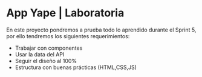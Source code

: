 # App Yape | Laboratoria
En este proyecto pondremos a prueba todo lo aprendido durante el Sprint 5, por ello tendremos los siguientes requerimientos:
* Trabajar con componentes
* Usar la data del API
* Seguir el diseño al 100%
* Estructura con buenas prácticas (HTML,CSS,JS)
